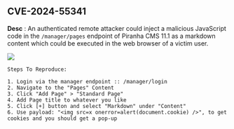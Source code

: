 ## **CVE-2024-55341**


**Desc** : An authenticated remote attacker could inject a malicious JavaScript code in the `/manager/pages` endpoint of Piranha CMS 11.1 as a markdown content which could be executed in the web browser of a victim user.



![](https://i.imgur.com/RexXtuq.png)


```
Steps To Reproduce:

1. Login via the manager endpoint :: /manager/login
2. Navigate to the "Pages" Content
3. Click "Add Page" > "Standard Page"
4. Add Page title to whatever you like
5. Click [+] button and select "Markdown" under "Content"
6. Use payload: "<img src=x onerror=alert(document.cookie) />", to get cookies and you should get a pop-up 
```


